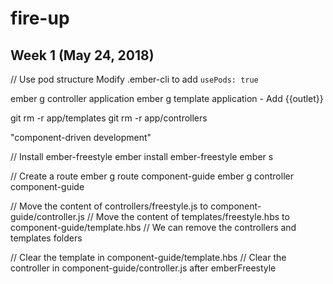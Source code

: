 # fire-up

## Week 1 (May 24, 2018)

// Use pod structure
Modify .ember-cli to add `usePods: true`

ember g controller application
ember g template application
    - Add {{outlet}}

git rm -r app/templates
git rm -r app/controllers

"component-driven development"


// Install ember-freestyle
ember install ember-freestyle
ember s


// Create a route
ember g route component-guide
ember g controller component-guide


// Move the content of controllers/freestyle.js to component-guide/controller.js
// Move the content of templates/freestyle.hbs to component-guide/template.hbs
// We can remove the controllers and templates folders


// Clear the template in component-guide/template.hbs
// Clear the controller in component-guide/controller.js after emberFreestyle